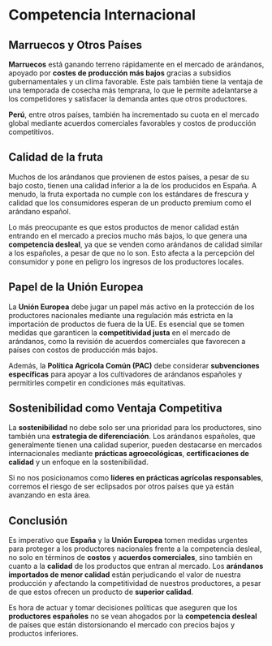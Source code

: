 # Competencia Internacional

## Marruecos y Otros Países

**Marruecos** está ganando terreno rápidamente en el mercado de arándanos, apoyado por **costes de producción más bajos** gracias a subsidios gubernamentales y un clima favorable. Este país también tiene la ventaja de una temporada de cosecha más temprana, lo que le permite adelantarse a los competidores y satisfacer la demanda antes que otros productores.

**Perú**, entre otros países, también ha incrementado su cuota en el mercado global mediante acuerdos comerciales favorables y costos de producción competitivos.

## Calidad de la fruta

Muchos de los arándanos que provienen de estos países, a pesar de su bajo costo, tienen una calidad inferior a la de los producidos en España. A menudo, la fruta exportada no cumple con los estándares de frescura y calidad que los consumidores esperan de un producto premium como el arándano español.

Lo más preocupante es que estos productos de menor calidad están entrando en el mercado a precios mucho más bajos, lo que genera una **competencia desleal**, ya que se venden como arándanos de calidad similar a los españoles, a pesar de que no lo son. Esto afecta a la percepción del consumidor y pone en peligro los ingresos de los productores locales.

## Papel de la Unión Europea

La **Unión Europea** debe jugar un papel más activo en la protección de los productores nacionales mediante una regulación más estricta en la importación de productos de fuera de la UE. Es esencial que se tomen medidas que garanticen la **competitividad justa** en el mercado de arándanos, como la revisión de acuerdos comerciales que favorecen a países con costos de producción más bajos.

Además, la **Política Agrícola Común (PAC)** debe considerar **subvenciones específicas** para apoyar a los cultivadores de arándanos españoles y permitirles competir en condiciones más equitativas.

##  Sostenibilidad como Ventaja Competitiva

La **sostenibilidad** no debe solo ser una prioridad para los productores, sino también una **estrategia de diferenciación**. Los arándanos españoles, que generalmente tienen una calidad superior, pueden destacarse en mercados internacionales mediante **prácticas agroecológicas**, **certificaciones de calidad** y un enfoque en la sostenibilidad.

Si no nos posicionamos como **líderes en prácticas agrícolas responsables**, corremos el riesgo de ser eclipsados por otros países que ya están avanzando en esta área.

## Conclusión

Es imperativo que **España** y la **Unión Europea** tomen medidas urgentes para proteger a los productores nacionales frente a la competencia desleal, no solo en términos de **costos** y **acuerdos comerciales**, sino también en cuanto a la **calidad** de los productos que entran al mercado. Los **arándanos importados de menor calidad** están perjudicando el valor de nuestra producción y afectando la competitividad de nuestros productores, a pesar de que estos ofrecen un producto de **superior calidad**.

Es hora de actuar y tomar decisiones políticas que aseguren que los **productores españoles** no se vean ahogados por la **competencia desleal** de países que están distorsionando el mercado con precios bajos y productos inferiores.
